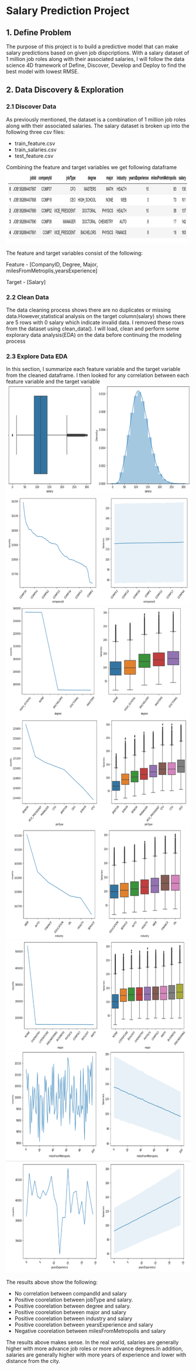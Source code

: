 # Salary Prediction Project 

## 1. Define Problem
The purpose of this project is to build a predictive model that can make salary predictions based on given job dispcriptions. With a salary dataset of 1 million job roles along with their associated salaries, I will follow the data science 4D framework of Define, Discover, Develop and Deploy to find the best model with lowest RMSE. 

## 2. Data Discovery & Exploration

### 2.1 Discover Data 
As previously mentioned, the dataset is a combination of 1 million job roles along with their associated salaries. The salary dataset is broken up into the following three csv files:
- train_feature.csv
- train_salaries.csv
- test_feature.csv

Combining the feature and target variables we get following dataframe
<img src="images/salary_dataset.png" width = 600, height = 200>

The feature and target variables consist of the following:

Feature - [CompanyID, Degree, Major, milesFromMetroplis,yearsExperience]

Target - [Salary]

### 2.2 Clean Data 
The data cleaning process shows there are no duplicates or missing data.However,statistical analysis on the target column(salary) shows there are 5 rows with 0 salary which indicate invalid data. I removed these rows from the dataset using clean_data().
I will load, clean and perform some explorary data analysis(EDA) on the data before continuing the modeling process

### 2.3 Explore Data EDA 
In this section, I summarize each feature variable and the target variable from the cleaned dataframe. I then looked for any correlation between each feature variable and the target variable
<img src="images/target_salary.png" Title = "Salary" width = 600, height =300>
<img src="images/feature_companyId.png" width = 600, height =300>
<img src="images/feature_degree.png" width = 600, height =300>
<img src="images/feature_jobType.png" width = 600, height =300>
<img src="images/feature_industry.png" width = 600, height =300>
<img src="images/feature_major.png" width = 600, height =300>
<img src="images/feature_milesFromMetropolis.png" width = 600, height =300>
<img src="images/feature_yearsExperience.png" width = 600, height =300>

The results above show the following:

- No correlation between compandId and salary
- Positive coorelation between jobType and salary.
- Positive coorelation between degree and salary.
- Positive coorelation between major and salary
- Positive coorelation between industry and salary
- Positive coorelation between yearsExperience and salary
- Negative coorelation between milesFromMetropolis and salary

The results above makes sense. In the real world, salaries are generally higher with more advance job roles or more advance degrees.In addition, salaries are generally higher with more years of experience and lower with distance from the city.
